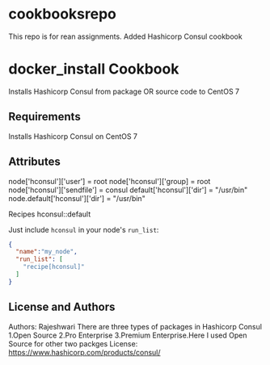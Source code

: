 # cookbooksrepo

This repo is for rean assignments.
Added Hashicorp Consul cookbook

docker_install Cookbook
=======================
Installs Hashicorp Consul from package OR source code to CentOS 7      

Requirements
------------
Installs Hashicorp Consul on CentOS 7      

Attributes
----------

node['hconsul']['user'] = root
node['hconsul']['group] = root
node['hconsul']['sendfile'] = consul
default['hconsul']['dir'] = "/usr/bin"
node.default['hconsul']['dir'] = "/usr/bin"


Recipes
hconsul::default
 
Just include `hconsul` in your node's `run_list`:

```json
{
  "name":"my_node",
  "run_list": [
    "recipe[hconsul]"
  ]
}
```

License and Authors
-------------------
Authors: Rajeshwari
There are three types of packages in Hashicorp Consul 
1.Open Source 2.Pro Enterprise 3.Premium Enterprise.Here I used Open Source for other two packges License: https://www.hashicorp.com/products/consul/

